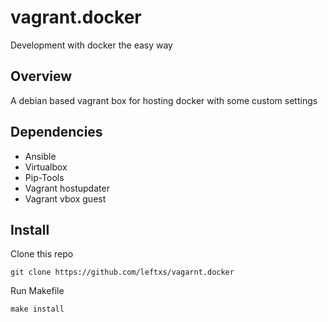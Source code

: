 # vagrant.docker

Development with docker the easy way



## Overview

A debian based vagrant box for hosting docker with some custom settings


## Dependencies
* Ansible
* Virtualbox
* Pip-Tools
* Vagrant hostupdater
* Vagrant vbox guest

## Install

Clone this repo

    git clone https://github.com/leftxs/vagarnt.docker

Run Makefile

    make install

